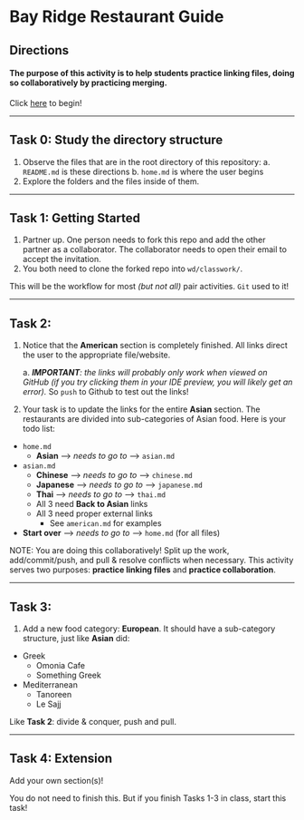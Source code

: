 # Bay Ridge Restaurant Guide
## Directions

#### The purpose of this activity is to help students practice linking files, doing so collaboratively by practicing merging.

Click [here](home.md) to begin!

---

## Task 0: Study the directory structure

1. Observe the files that are in the root directory of this repository:
  a. `README.md` is these directions
  b. `home.md` is where the user begins
2. Explore the folders and the files inside of them.

---

## Task 1: Getting Started

1. Partner up. One person needs to fork this repo and add the other partner as a collaborator. The collaborator needs to open their email to accept the invitation.
2. You both need to clone the forked repo into `wd/classwork/`.

This will be the workflow for most _(but not all)_ pair activities. `Git` used to it!

---

## Task 2:

1. Notice that the **American** section is completely finished.  All links direct the user to the appropriate file/website.

    a. _**IMPORTANT**: the links will probably only work when viewed on GitHub (if you try clicking them in your IDE preview, you will likely get an error)._ So `push` to Github to test out the links!
2. Your task is to update the links for the entire **Asian** section. The restaurants are divided into sub-categories of Asian food. Here is your todo list:

* `home.md`
  * **Asian** --> _needs to go to_ --> `asian.md`
* `asian.md`
  * **Chinese** --> _needs to go to_ --> `chinese.md`
  * **Japanese** --> _needs to go to_ --> `japanese.md`
  * **Thai** --> _needs to go to_ --> `thai.md`
  * All 3 need **Back to Asian** links
  * All 3 need proper external links
    * See `american.md` for examples
* **Start over** --> _needs to go to_ --> `home.md` (for all files)

NOTE: You are doing this collaboratively!  Split up the work, add/commit/push, and pull & resolve conflicts when necessary.  This activity serves two purposes: **practice linking files** and **practice collaboration**.

---

## Task 3:

1. Add a new food category: **European**.  It should have a sub-category structure, just like **Asian** did:


* Greek
  * Omonia Cafe
  * Something Greek
* Mediterranean
  * Tanoreen
  * Le Sajj

Like **Task 2**: divide & conquer, push and pull.

---

## Task 4: Extension

Add your own section(s)!

You do not need to finish this. But if you finish Tasks 1-3 in class, start this task!
